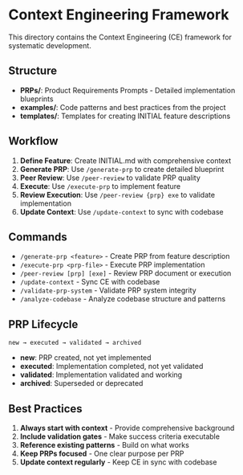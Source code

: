 # Context Engineering Framework

This directory contains the Context Engineering (CE) framework for systematic development.

## Structure

- **PRPs/**: Product Requirements Prompts - Detailed implementation blueprints
- **examples/**: Code patterns and best practices from the project
- **templates/**: Templates for creating INITIAL feature descriptions

## Workflow

1. **Define Feature**: Create INITIAL.md with comprehensive context
2. **Generate PRP**: Use `/generate-prp` to create detailed blueprint
3. **Peer Review**: Use `/peer-review` to validate PRP quality
4. **Execute**: Use `/execute-prp` to implement feature
5. **Review Execution**: Use `/peer-review {prp} exe` to validate implementation
6. **Update Context**: Use `/update-context` to sync with codebase

## Commands

- `/generate-prp <feature>` - Create PRP from feature description
- `/execute-prp <prp-file>` - Execute PRP implementation
- `/peer-review [prp] [exe]` - Review PRP document or execution
- `/update-context` - Sync CE with codebase
- `/validate-prp-system` - Validate PRP system integrity
- `/analyze-codebase` - Analyze codebase structure and patterns

## PRP Lifecycle

```
new → executed → validated → archived
```

- **new**: PRP created, not yet implemented
- **executed**: Implementation completed, not yet validated
- **validated**: Implementation validated and working
- **archived**: Superseded or deprecated

## Best Practices

1. **Always start with context** - Provide comprehensive background
2. **Include validation gates** - Make success criteria executable
3. **Reference existing patterns** - Build on what works
4. **Keep PRPs focused** - One clear purpose per PRP
5. **Update context regularly** - Keep CE in sync with codebase
